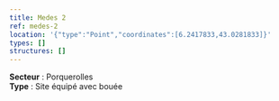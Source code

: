 ```yaml
---
title: Medes 2
ref: medes-2
location: '{"type":"Point","coordinates":[6.2417833,43.0281833]}'
types: []
structures: []
---
```


**Secteur** : Porquerolles  
**Type** : Site équipé avec bouée  

